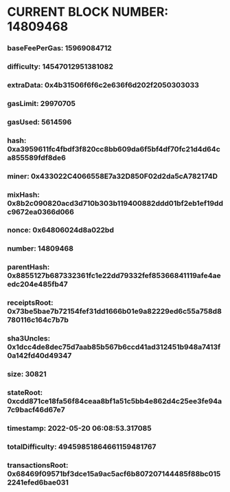 # CURRENT BLOCK NUMBER: 14809468

### baseFeePerGas: 15969084712
### difficulty: 14547012951381082
### extraData: 0x4b31506f6f6c2e636f6d202f2050303033
### gasLimit: 29970705
### gasUsed: 5614596
### hash: 0xa3959611fc4fbdf3f820cc8bb609da6f5bf4df70fc21d4d64ca855589fdf8de6
### miner: 0x433022C4066558E7a32D850F02d2da5cA782174D
### mixHash: 0x8b2c090820acd3d710b303b119400882ddd01bf2eb1ef19ddc9672ea0366d066
### nonce: 0x64806024d8a022bd
### number: 14809468
### parentHash: 0x8855127b687332361fc1e22dd79332fef85366841119afe4aeedc204e485fb47
### receiptsRoot: 0x73be5bae7b72154fef31dd1666b01e9a82229ed6c55a758d8780116c164c7b7b
### sha3Uncles: 0x1dcc4de8dec75d7aab85b567b6ccd41ad312451b948a7413f0a142fd40d49347
### size: 30821
### stateRoot: 0xcdd871ce18fa56f84ceaa8bf1a51c5bb4e862d4c25ee3fe94a7c9bacf46d67e7
### timestamp: 2022-05-20 06:08:53.317085
### totalDifficulty: 49459851864661159481767
### transactionsRoot: 0x68469f09571bf3dce15a9ac5acf6b807207144485f88bc0152241efed6bae031
